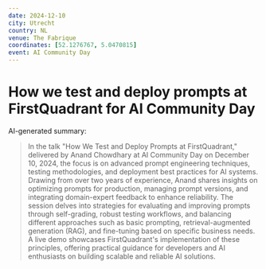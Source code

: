 ```yaml
---
date: 2024-12-10
city: Utrecht
country: NL
venue: The Fabrique
coordinates: [52.1276767, 5.0470815]
event: AI Community Day
---
```


# How we test and deploy prompts at FirstQuadrant for AI Community Day

AI-generated summary:

> In the talk "How We Test and Deploy Prompts at FirstQuadrant," delivered by Anand Chowdhary at AI Community Day on December 10, 2024, the focus is on advanced prompt engineering techniques, testing methodologies, and deployment best practices for AI systems. Drawing from over two years of experience, Anand shares insights on optimizing prompts for production, managing prompt versions, and integrating domain-expert feedback to enhance reliability. The session delves into strategies for evaluating and improving prompts through self-grading, robust testing workflows, and balancing different approaches such as basic prompting, retrieval-augmented generation (RAG), and fine-tuning based on specific business needs. A live demo showcases FirstQuadrant's implementation of these principles, offering practical guidance for developers and AI enthusiasts on building scalable and reliable AI solutions.
